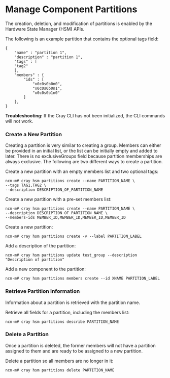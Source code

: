 # Manage Component Partitions

The creation, deletion, and modification of partitions is enabled by the Hardware State Manager \(HSM\) APIs.

The following is an example partition that contains the optional tags field:

```screen
{
    "name" : "partition 1",
    "description" : "partition 1",
    "tags" : [
    "tag2"
    ],
    "members" : {
        "ids" : [
            "x0c0s0b0n0",
            "x0c0s0b0n1",
            "x0c0s0b1n0"
        ]
    },
}
```

**Troubleshooting:** If the Cray CLI has not been initialized, the CLI commands will not work.

### Create a New Partition

Creating a partition is very similar to creating a group. Members can either be provided in an initial list, or the list can be initially empty and added to later. There is no exclusiveGroups field because partition memberships are always exclusive. The following are two different ways to create a partition.

Create a new partition with an empty members list and two optional tags:

```screen
ncn-m# cray hsm partitions create --name PARTITION_NAME \
--tags TAG1,TAG2 \
--description DESCRIPTION_OF_PARTITION_NAME
```

Create a new partition with a pre-set members list:

```screen
ncn-m# cray hsm partitions create --name PARTITION_NAME \
--description DESCRIPTION OF PARTITION_NAME \
--members-ids MEMBER_ID,MEMBER_ID,MEMBER_ID,MEMBER_ID
```

Create a new partition:

```screen
ncn-m# cray hsm partitions create -v --label PARTITION_LABEL
```

Add a description of the partition:

```screen
ncn-m# cray hsm partitions update test_group --description "Description of partition"
```

Add a new component to the partition:

```screen
ncn-m# cray hsm partitions members create --id XNAME PARTITION_LABEL
```

### Retrieve Partition Information

Information about a partition is retrieved with the partition name.

Retrieve all fields for a partition, including the members list:

```screen
ncn-m# cray hsm partitions describe PARTITION_NAME
```

### Delete a Partition

Once a partition is deleted, the former members will not have a partition assigned to them and are ready to be assigned to a new partition.

Delete a partition so all members are no longer in it:

```screen
ncn-m# cray hsm partitions delete PARTITION_NAME
```

